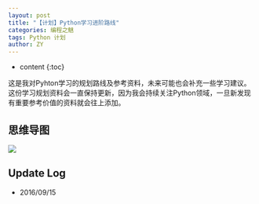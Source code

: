 ```yaml
---
layout: post
title: "【计划】Python学习进阶路线"
categories: 编程之魅
tags: Python 计划
author: ZY
---
```


* content
{:toc}

这是我对Pyhton学习的规划路线及参考资料，未来可能也会补充一些学习建议。这份学习规划资料会一直保持更新，因为我会持续关注Python领域，一旦新发现有重要参考价值的资料就会往上添加。




## 思维导图
![](https://raw.githubusercontent.com/woaielf/woaielf.github.io/master/_posts/Pic/1609/160915-1.png)



## Update Log
- 2016/09/15